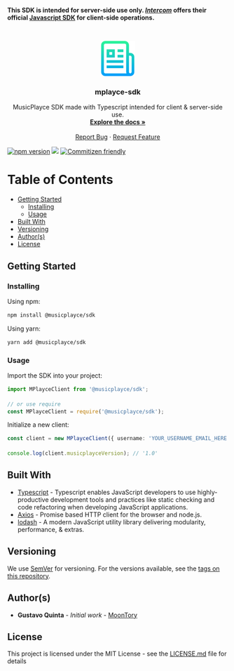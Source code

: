 **This SDK is intended for server-side use only. ***[Intercom](https://developers.intercom.com/building-apps/docs)*** offers their official [Javascript SDK](https://developers.intercom.com/v2.0/docs/intercom-javascript) for client-side operations.**

<!-- PROJECT LOGO -->
<br />
<p align="center">
  <a href="https://github.com/musicplayce/sdk">
    <img src="assets/logo.png" alt="Logo" width="80" height="80">
  </a>

  <h3 align="center">mplayce-sdk</h3>

  <p align="center">
    MusicPlayce SDK made with Typescript intended for client & server-side use.
    <br />
    <a href="https://github.com/musicplayce/sdk"><strong>Explore the docs »</strong></a>
    <br />
    <br />
    <!-- · -->
    <a href="https://github.com/musicplayce/sdk/issues">Report Bug</a>
    ·
    <a href="https://github.com/musicplayce/sdk/issues">Request Feature</a>
  </p>
</p>

[![npm version](https://badge.fury.io/js/%40musicplayce%2Fsdk.svg)](https://badge.fury.io/js/%40musicplayce%2Fsdk) ![](https://github.com/musicplayce/sdk/workflows/build/badge.svg) [![Commitizen friendly](https://img.shields.io/badge/commitizen-friendly-brightgreen.svg)](http://commitizen.github.io/cz-cli/)

<!-- TABLE OF CONTENTS -->
# Table of Contents

- [Getting Started](#getting-started)
	- [Installing](#installing)
	- [Usage](#usage)
- [Built With](#built-with)
- [Versioning](#versioning)
- [Author(s)](<#author(s)>)
- [License](#license)

## Getting Started

### Installing

Using npm:

```bash
npm install @musicplayce/sdk
```

Using yarn:

```bash
yarn add @musicplayce/sdk
```

### Usage

Import the SDK into your project:
```typescript
import MPlayceClient from '@musicplayce/sdk';

// or use require
const MPlayceClient = require('@musicplayce/sdk');
```

Initialize a new client:


```typescript
const client = new MPlayceClient({ username: 'YOUR_USERNAME_EMAIL_HERE', password: 'YOUR_PASSWORD_HERE' });

console.log(client.musicplayceVersion); // '1.0'
```

## Built With

- [Typescript](https://www.typescriptlang.org/) - Typescript enables JavaScript developers to use highly-productive development tools and practices like static checking and code refactoring when developing JavaScript applications.
- [Axios](https://github.com/axios/axios) - Promise based HTTP client for the browser and node.js.
- [lodash](https://github.com/lodash/lodash) - A modern JavaScript utility library delivering modularity, performance, & extras.

## Versioning

We use [SemVer](http://semver.org/) for versioning. For the versions available, see the [tags on this repository](https://github.com/MoonTory/theia-cli/tags).

## Author(s)

- **Gustavo Quinta** - _Initial work_ - [MoonTory](https://github.com/moontory)

## License

This project is licensed under the MIT License - see the [LICENSE.md](LICENSE.md) file for details
